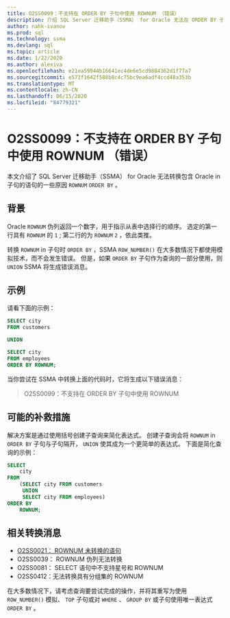 ```yaml
---
title: O2SS0099：不支持在 ORDER BY 子句中使用 ROWNUM （错误）
description: 介绍 SQL Server 迁移助手（SSMA） for Oracle 无法在 ORDER BY 子句中转换包含 Oracle ROWNUM 的语句的一些原因。
author: nahk-ivanov
ms.prod: sql
ms.technology: ssma
ms.devlang: sql
ms.topic: article
ms.date: 1/22/2020
ms.author: alexiva
ms.openlocfilehash: e21ea59944b16641ec4de6e5cd9884362d1f77a7
ms.sourcegitcommit: e572f1642f588b8c4c75bc9ea6adf4ccd48a353b
ms.translationtype: MT
ms.contentlocale: zh-CN
ms.lasthandoff: 06/15/2020
ms.locfileid: "84779321"
---
```

# <a name="o2ss0099-rownum-in-order-by-clause-is-not-supported-error"></a>O2SS0099：不支持在 ORDER BY 子句中使用 ROWNUM （错误）

本文介绍了 SQL Server 迁移助手（SSMA） for Oracle 无法转换包含 Oracle in 子句的语句的一些原因 `ROWNUM` `ORDER BY` 。

## <a name="background"></a>背景

Oracle `ROWNUM` 伪列返回一个数字，用于指示从表中选择行的顺序。 选定的第一行具有 `ROWNUM` 的 `1` ; 第二行的为 `ROWNUM` `2` ，依此类推。

转换 `ROWNUM` in 子句时 `ORDER BY` ，SSMA `ROW_NUMBER()` 在大多数情况下都使用模拟技术，而不会发生错误。 但是，如果 `ORDER BY` 子句作为查询的一部分使用，则 `UNION` SSMA 将生成错误消息。

## <a name="example"></a>示例

请看下面的示例：

```sql
SELECT city
FROM customers

UNION

SELECT city
FROM employees
ORDER BY ROWNUM;
```

当你尝试在 SSMA 中转换上面的代码时，它将生成以下错误消息：

> O2SS0099：不支持在 ORDER BY 子句中使用 ROWNUM

## <a name="possible-remedies"></a>可能的补救措施

解决方案是通过使用括号创建子查询来简化表达式。 创建子查询会将 `ROWNUM` in `ORDER BY` 子句与子句隔开， `UNION` 使其成为一个更简单的表达式。 下面是简化查询的示例：

```sql
SELECT
    city
FROM
    (SELECT city FROM customers
     UNION
     SELECT city FROM employees)
ORDER BY
    ROWNUM;
```

## <a name="related-conversion-messages"></a>相关转换消息

* [O2SS0021： ROWNUM 未转换的语句](o2ss0021.md)
* O2SS0039： ROWNUM 伪列无法转换
* O2SS0081： SELECT 语句中不支持星号和 ROWNUM
* O2SS0412：无法转换具有分组集的 ROWNUM

在大多数情况下，请考虑查询要尝试完成的操作，并将其重写为使用 `ROW_NUMBER()` 模拟、 `TOP` 子句或对 `WHERE` 、 `GROUP BY` 或子句使用唯一表达式 `ORDER BY` 。

